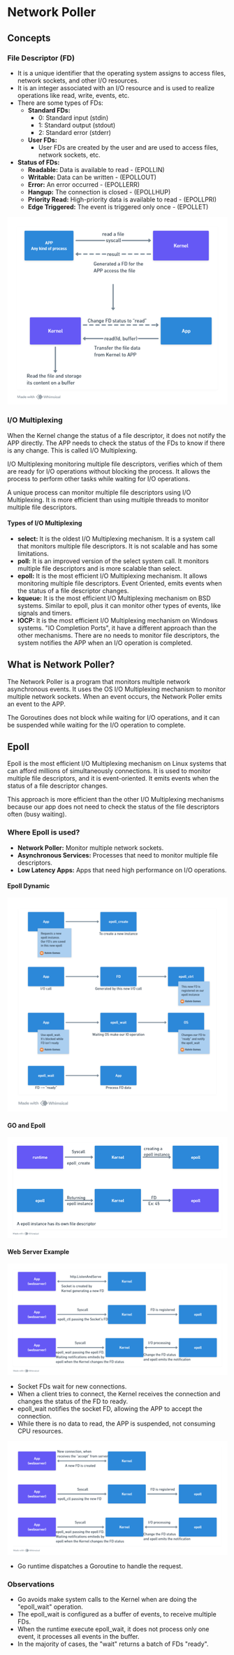 # Network Poller

## Concepts

### File Descriptor (FD)

- It is a unique identifier that the operating system assigns to access files, network sockets, and other I/O resources.
- It is an integer associated with an I/O resource and is used to realize operations like read, write, events, etc.
- There are some types of FDs:
  - **Standard FDs:**
    - 0: Standard input (stdin)
    - 1: Standard output (stdout)
    - 2: Standard error (stderr)
  - **User FDs:**
    - User FDs are created by the user and are used to access files, network sockets, etc.
- **Status of FDs:**
  - **Readable:** Data is available to read - (EPOLLIN)
  - **Writable:** Data can be written - (EPOLLOUT)
  - **Error:** An error occurred - (EPOLLERR)
  - **Hangup:** The connection is closed - (EPOLLHUP)
  - **Priority Read:** High-priority data is available to read - (EPOLLPRI)
  - **Edge Triggered:** The event is triggered only once - (EPOLLET)

![FD and Kernel](fd-kernel.png)

### I/O Multiplexing

When the Kernel change the status of a file descriptor, it does not notify the APP directly. The APP needs to check the status of the FDs to know if there is any change. This is called I/O Multiplexing.

I/O Multiplexing monitoring multiple file descriptors, verifies which of them are ready for I/O operations without blocking the process. It allows the process to perform other tasks while waiting for I/O operations.

A unique process can monitor multiple file descriptors using I/O Multiplexing. It is more efficient than using multiple threads to monitor multiple file descriptors.

#### Types of I/O Multiplexing

- **select:** It is the oldest I/O Multiplexing mechanism. It is a system call that monitors multiple file descriptors. It is not scalable and has some limitations.
- **poll:** It is an improved version of the select system call. It monitors multiple file descriptors and is more scalable than select.
- **epoll:** It is the most efficient I/O Multiplexing mechanism. It allows monitoring multiple file descriptors. Event Oriented, emits events when the status of a file descriptor changes.
- **kqueue:** It is the most efficient I/O Multiplexing mechanism on BSD systems. Similar to epoll, plus it can monitor other types of events, like signals and timers.
- **IOCP:** It is the most efficient I/O Multiplexing mechanism on Windows systems. "IO Completion Ports", it have a different approach than the other mechanisms. There are no needs to monitor file descriptors, the system notifies the APP when an I/O operation is completed.

## What is Network Poller?

The Network Poller is a program that monitors multiple network asynchronous events. It uses the OS I/O Multiplexing mechanism to monitor multiple network sockets. When an event occurs, the Network Poller emits an event to the APP.

The Goroutines does not block while waiting for I/O operations, and it can be suspended while waiting for the I/O operation to complete.

## Epoll

Epoll is the most efficient I/O Multiplexing mechanism on Linux systems that can afford millions of simultaneously connections. It is used to monitor multiple file descriptors, and it is event-oriented. It emits events when the status of a file descriptor changes.

This approach is more efficient than the other I/O Multiplexing mechanisms because our app does not need to check the status of the file descriptors often (busy waiting).

### Where Epoll is used?

- **Network Poller:** Monitor multiple network sockets.
- **Asynchronous Services:** Processes that need to monitor multiple file descriptors.
- **Low Latency Apps:** Apps that need high performance on I/O operations.

#### Epoll Dynamic

![epoll dynamic](epoll-dynamic.png)

#### GO and Epoll

![go-epoll](go-epoll.png)

#### Web Server Example

![go webserver](go-webserver.png)

- Socket FDs wait for new connections.
- When a client tries to connect, the Kernel receives the connection and changes the status of the FD to ready.
- epoll_wait notifies the socket FD, allowing the APP to accept the connection.
- While there is no data to read, the APP is suspended, not consuming CPU resources.

![go webserver request](go-webserver-request.png)

- Go runtime dispatches a Goroutine to handle the request.

### Observations

- Go avoids make system calls to the Kernel when are doing the "epoll_wait" operation.
- The epoll_wait is configured as a buffer of events, to receive multiple FDs.
- When the runtime execute epoll_wait, it does not process only one event, it processes all events in the buffer.
- In the majority of cases, the "wait" returns a batch of FDs "ready".
